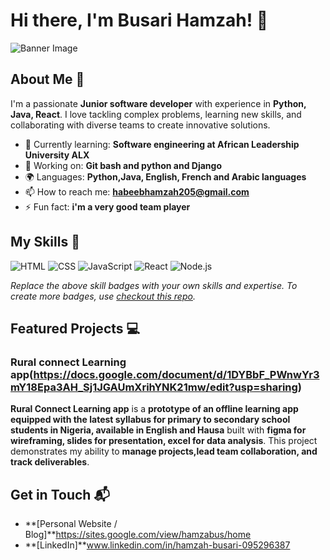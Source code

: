 # Hi there, I'm Busari Hamzah! 👋

![Banner Image](your_banner_image_url_here)

## About Me 🚀

I'm a passionate **Junior software developer** with experience in **Python, Java, React**. I love tackling complex problems, learning new skills, and collaborating with diverse teams to create innovative solutions.

- 🌱 Currently learning: **Software engineering at African Leadership University ALX**
- 🔭 Working on: **Git bash and python and Django**
- 🌍 Languages: **Python,Java, English, French and Arabic languages**
- 📫 How to reach me: **habeebhamzah205@gmail.com**
- ⚡ Fun fact: **i'm a very good team player**

## My Skills 🧠

![HTML](https://img.shields.io/badge/-HTML-E34F26?style=flat-square&logo=html5&logoColor=white)
![CSS](https://img.shields.io/badge/-CSS-1572B6?style=flat-square&logo=css3&logoColor=white)
![JavaScript](https://img.shields.io/badge/-JavaScript-F7DF1E?style=flat-square&logo=javascript&logoColor=black)
![React](https://img.shields.io/badge/-React-61DAFB?style=flat-square&logo=react&logoColor=black)
![Node.js](https://img.shields.io/badge/-Node.js-339933?style=flat-square&logo=node.js&logoColor=white)

*Replace the above skill badges with your own skills and expertise. To create more badges, use [checkout this repo](https://github.com/alexandresanlim/Badges4-README.md-Profile).*

## Featured Projects 💻

### Rural connect Learning app(https://docs.google.com/document/d/1DYBbF_PWnwYr3mY18Epa3AH_Sj1JGAUmXrihYNK21mw/edit?usp=sharing)


**Rural Connect Learning app** is a **prototype of an offline learning app equipped with the latest syllabus for primary to secondary school students in Nigeria, available in English and Hausa** built with **figma for wireframing, slides for presentation, excel for data analysis**. This project demonstrates my ability to **manage projects,lead team collaboration, and track deliverables**.

## Get in Touch 📬

- **[Personal Website / Blog]**https://sites.google.com/view/hamzabus/home
- **[LinkedIn]**www.linkedin.com/in/hamzah-busari-095296387


